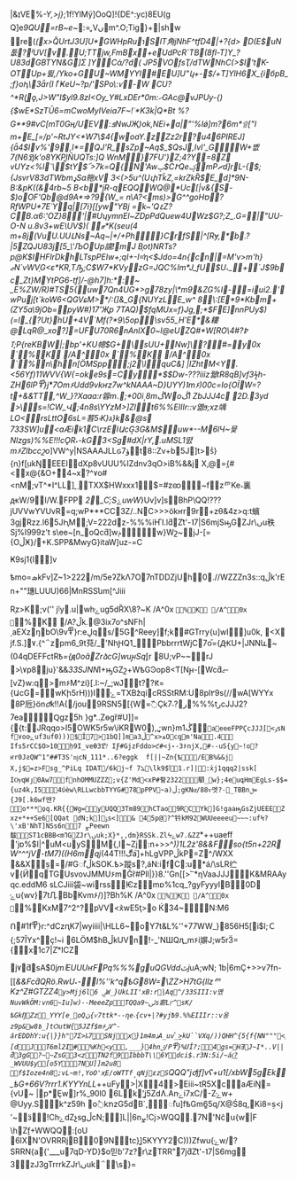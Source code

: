 |&ɪVE%*-Y,>j}*;1f!YlMÿ]OoQ]!{DE^:yc)8EU(g
Q]e*9QU=rB~e~*:=֪,Vںm^.O;Tig}+|shw
򂽪re(_(x>Q̏UrtJ3U]U*GWHpRuɿ         S lT角jNhF^tfD4|+?{d> D(E$uN툾?ʲUV[v.U;TTjw,FmBx+eUdPcR`TB(8fl-T]Y_?U83dGBTYN&G۫]Ʃ ]YCά/?d( JP5VOfsҬ/dTWNhC(>$I'tK-OT޾U p+뛿,/Yko+GU~WΜYYl#EU]U"կ+-$/+T]YlH6X_{iбpB_;f}oԦ\3ǟr(I
l ͮҜeU~?p/'        SPo \:ꪚ-W	CU?^*Rܾ(ǫ,J>WˮI$yl9.8zI<Oy_Y#LxDEr*0m:ހGAc@vJPUy-{){$wE*SzTŪ6=mCwoMyIVeia7F~!˙*K3k|Q*Bt
%?G**9# vC[mT0Gң/UEV:ܦNwJҖ)ok,NEi+a|"'%Iǿ]m?6m*۩["I
m+E_[=/p'~RtJY<*W7\$4{woaY.zZz2r         ?u46PIREJ]{ǟ4$Iv%'9,I*=QJ'R_sZp~Aq$_$QsJ,IvI'_GW+볪7(N6ߐjk'o8YKPl͚ŇUQTs:]Q WnM}7FU'}Z;4?Y=8Z
vUYz<%l`\$tY$՜>7k=Q{𩀸N         'Aw ݒ$CՒQeݤmPޗd]rL-{$;{JsvrV83dTWbmډSa䝯xV
3<(>5u^(UփTǩZ,=krZkȐ$E_d]*9N-B:&pK((&4rb~5 B<b*jR-qEQQWQ@*Uc[|v&{         S- $)oOF'Qb@d9A*=>?9{W_= n\A?<ms)>G^^goHס?RfWPU*7E˙Yq|[7i}[[yw"YBj
=k~'Q٤Z?CB.α6:ۭ'OZ}8         '|#UʮymnEl~ZDpPdQuew4UWz$G?;Z_.G=|"UU-O-N u.8v3+wE\UV$)(
ٙޓ*K(seu(4
m+8j(VuU.UUԼNs~Aq~|*/+Ph}Cr        fS|^[Rɏ,*b.?|5ZQJU83j[5_\'ЉOUp譳!mJ	B֛ot)NRTs?p@K$IHFlrDk򜾎hLTspPEIw+;qI+-I=̒ԥ<$Jdo=4n{cn|=M'v>m'h}ޒN`vWVֶG<ε*KR,T         Ԡ;C$W7*KVyzG=JQC%Im*J_fU$U˔_+`J$9bc_Zt}MYtPG6-tf]/-@h7]h:*:~ _E%ZW/R)#TS5{uw7Qn4UG*>g78zy|\*m9&ZG%I-=iui2.'wPuj[t`koW6<QGVɕM>*/:(]&_G{ֹNUYzLE_w^
         8\:[E*9*Kbm+(ZY5a\9jOb=pyW#)17'Җp
7TAQ)$fqMUx=f}Jg,;*$FE]nnPUy$)(=l_{?Ut}hU+4V`Mf(?*9\5op\sv55_H'E*&耬@LqR@_xo?]=UFU70R6nAn         lX0~l@eUΖQ#*W[RO\          4#߈?ߠ;P{reKBW         |;bp'+KU幒$G+\          sUU+Nw]          \           ?          #=          y0          x	`                    %         K                      /A           ^           0          x	`                    %         K                      /A           ^           0          x	`                    % n\          hn[ӦMSpp;j2\lquС&         ]
|IZhtM<Y.<56Yf)11WVV{W{=ok         e9s=Cׯy*$$Dw-???iiiz뭷tR8qB]vf3ϟh-ZH6lP߾}j*͛7Om۶Udd9vkҥz7w^kNAAA~D}UYY)˥m۶)00c=Io{OǏW=?t+&&ƬT,^W_}?Xaaa:r䈶mۦ;*00           i	ุ8mڴWoڴI			ZbJJJ4c
2D.3yd
>\s=!CW_Վ;4n8s\YYzM>]Zlt6%%EIIIr::v옒ϧ;xz竬LO<rsLttO6sL=䓊5۾K}ג}k&         @s
733SW]u<aÆik1C\rzEIԱcG͙3G&M$uw*--M6lЧ~뮻Nlzgs)%%E!!!cǪR˖-kG3<Sg#dX|rY,\.uMSL1뗤m۶Zlbccշo_]VW^y|NSAAAJLLԍ7ؤ         t8::Zv+b5J]t>s̾}{n}f[֭ukŊEEEIdXp8vUUU%IZdnv3qO>iB%&&j	X,@=֚{#<x@{&O\+         ͧ4~x?^۷o#<nM;vT^*I^LL]؁TXX$HWxxx1$=#zꩧ~f          zꥥKe˖裏ԫW/9I/W\.FPP
_׵2_C֓;SݺuwW_}Uv]v]s         BhP \QQ!???jUVV wYVUvR=q;wP***СC3Z/..NC>>>ӧkҥr9r+zθ&          4z >q:t蠙3gj޽Rzz.l65JԦM;V=222dz-%%%iҤI.lƌZt͛'-˥7|S6mjSԣGZJr\ںu秩Sj%I999z't	s\ee~[n_oQcƌ]wݥw}Wշ~          jJ-[={OڵӾ}/+K.SPP&MwyG}itaW]uz-=C


Ҝ9sj1{l]v


ѣmo=ܣkFv]Z~1>222/m/5eʔZkΛ7O7nTDDZjU          h0.//WZZZn3s::qڵk'rEn+""璤LUUU)66|MnRSSնm[^Jiii


R֭z>          K;v(''			jٲy          .u |whݺug5dȐX          \8?                     ~         K                      /A           ^           0          x	`                    %         K                      /A           ^           0          x	`                    %         K                      /A ?ڵkׅ.         @3i x7o^sNFh|ͺaE          ΧzŋbO\\9v߾}r:eڸqs/5G꥗^Reey]f;k         ͧ#GTrry{u]wI]u0k,
<X
jf.S.]۷.{^         ΅zpm6_9t萖/_'NhԨQׯ_1PbbrrrtWjС7o֞={ԪU+|JNNև~(04qDEFFctR߿_={ԭ0oǎZrձcG]wuԩSq_֭[r
8U;vP~~rJ
>\۷p8ju}'&&*33SJNN֫*I+ԣGZշ+WѣGϿop8<Ƭ[Nԩ-[Wcƌޖ-[vZ}w:q>m۶M^zi}[.I:~/_;wJ͛ t??Ԟ={ԱcG=        ׬w Kի5rH)))Iݻ=ƬXBz͛qicRSStRM:U8pl٢9s(//wA[WYYx	
8P卮}ӧn*ժk*!!A{/jou9RSN5׭[{W=߯Çkر?˗7%%%tرcJJJ2?7eaԚgz5h }g*..֭Zѳgȑ#U]]={{t:JRqqo>I5OWK5r5w\iKR         W0),,̘;wn}mڴ1`aeeeFPPϚcJJJ֭[<ٶsNf۷ooݺuf3uf޽(((0$Ǐ7>1bQ]]maڵ3^x>ѧOcܸqm'Na.4
Ifs5rСC$O>10h̜9I_veƟ3ߐ?͛
IƑ#GjzFddo>ƈ#<j˖-3۶njX,#--uS{y~!o?ҥr0JƨQW^1"##T3         S'ǌcN_111*..6?eggk	f[||~Zn{ѣ/EB%&&j	X,j$=z>F޹sg_^PiLq    IDAT/6kj~f
7ܠ\lkٲ̽$91.r]|:x̕j1qqq2|ssk[ IѸqWյ0         Aw 7fnhOMMUZZZ;v{Z'Md<xP#詧2322駟_w};4euգHmEgLs-$$={uz4k,I54ύѐw\RLLwcbbTYYG#         78pPPV~a)ڵ;gKNuͣ/88ѵ멧?˗_TBBnݪ={J9[.k6wf땐?
o***Ꜭِoq.KR{{Wg=         yUQQ3Tm89hСTao9RCYk׮]G!gaaԣGsZjUEEEZxz+*++Se6⧾[QQat
ժΝ;k׮]ݹs<]&
         45p@?^钤kΜ92WUUeeeeu~~~:ufϞ?\'xB'NhT]NSs6nܨ
7Peewn馛ST1cBBB<mߣGZJr\ںuk;X}*,,dm}RSSk.Zlϟݻw7.&ZZ`*++uaeff
'jɒ%$I|^uM<uySM         { ,I~Zj:n+>>^*))1L2ż'8&&Fso{t5n+22RׯW^^^jV-tM7)((H6mqj*(44T!!!ڰa֮]+hLgVPPڵkP=Zٍ^/WXX
&&Xܹs=׋/#GꫯڵkSOK.ѣ>蹤s?,áN:ifC:u*á/\sLR纻v޽{Ӥ        q󬴴TGUsvovJMMU۶mĞȑ#Pll|}}8.''Gn[[>՟*ƞVaaJJJK&MRAAyqc\.eddM6
		sLCJiii袋~wirssѤz         mɒ%1cq_?gyFyyylB         0D
ݻս{wv}7tӅ.         B bKvm۶/)]         ?           B           h          %         K                      /A           ^           0          x	`                    %         K                      /A           ^           0          x	`                    %         KxM 7^2^?         pVV<x͛wE5ţ>o Ќ34~         N:M6


Ո#1f߾}r:^dCzԥK7|wyiiii|\HLL6         ~ o޼Y7t&L\%''+77WW_}856H׮]5i$l;Ｃ{;57ĬYx^         ç!~i
6LӦM$hBڵkUVn!-_\'NШQԯ_m۶i֭竮J;w5rӞ={x1с7|Z֫*IСZ

j޽۷ƌsA$0j*mٲEUUUҥFPq%%%guQGVddٿj*uA;wΝ; 1b|6mÇ+>>ѵ7fn-[[*&&FcƌQ֭Rӧ.RwU˖-l%''k^qѣG         8W=\ZZ>H7tG{llzꥥKz^Z#GTZZ4` ޽y>Mjj6lؠ
6W_}UkLII'xB:r|Aq^/33SIII:v옜NuvWkӦM:vn6~Iu]w)--MeeeZpTQQa9~ﯹs窬Lץ^sK/ѣGkŊZz_YYY[e_oQڽ{ѵ7ttk*--ղe˔{cv+|?#yjѢ9.%%EIIIr::v옹z9         p&w8߿_]tѺutW{5JZf$m۶رV^-árEDDh֬Y:u{|}}h"7Σ>ҍ7ިSNjx}1m4mذA_uv֯_>̼kU``VXq/))QHH^{5{f{NN"""<֭[dJT6ml2I҈#%Kh<y,___}4hnݪ/P߾}%ՄǏ?;4gs=HƎJ~I*..V||ƌ3gG?~~ZsG3<z        ْTN2f9IbbbT\\6Ydci$.r3N:5i/~á(͟?_WVUU$y[o5Y7NU]]m2u8
f$Ioze4n8;vL~m!,YoO'x֢E/oWTTf̘qNj         εzS`QQQ"jժjf]vʕ+u1[/xbW5gEk׮_ѣG+66V?rrr1.KYYYnLL*++uFy>|X4>\Eiii~tR5XcaÆiŊ={vU         ~
|p*Ȩw]r%_90l0
6Lk'j͚5ZdɅ.Anݺi7xC/-Zݻw+  @Uyy\.Sk^z59h ׿o߮kתzG5dB`         , ꫯu]fѣGm6͚5ɋ/X@Ś8q,Ki8=ܹs<j '~ӟ!ChݺdZչsgڵcΝ;]L||6nܨ!Cj>WQQ\.7N'Nĉս{w|F	         \hZf̘+WWQQ:[oU			6lXN'OVRRRjB09Ntc}]͚5KYYY2C)))Zfwu{ݻw/?SRRN{a{'___u7qD-YD}$o믿ɓ'7z?r\zTRR"ۭ7jƌZt͛'-˥7|S6mg骪̙3zJ3gTrrrkZJr\ںuk         ΅\s}=
